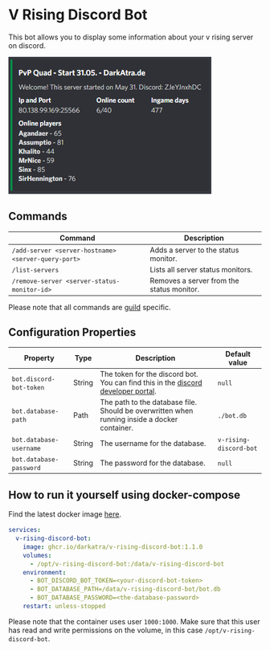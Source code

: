 # V Rising Discord Bot

This bot allows you to display some information about your v rising server on discord.

![Preview](./docs/preview.png)

## Commands

| Command                                             | Description                               |
|-----------------------------------------------------|-------------------------------------------|
| `/add-server <server-hostname> <server-query-port>` | Adds a server to the status monitor.      |
| `/list-servers`                                     | Lists all server status monitors.         |
| `/remove-server <server-status-monitor-id>`         | Removes a server from the status monitor. |

Please note that all commands are [guild](https://discord.com/developers/docs/resources/guild) specific.

## Configuration Properties

| Property                | Type   | Description                                                                                                                      | Default value          |
|-------------------------|--------|----------------------------------------------------------------------------------------------------------------------------------|------------------------|
| `bot.discord-bot-token` | String | The token for the discord bot. You can find this in the [discord developer portal](https://discord.com/developers/applications). | `null`                 |
| `bot.database-path`     | Path   | The path to the database file. Should be overwritten when running inside a docker container.                                     | `./bot.db`             |
| `bot.database-username` | String | The username for the database.                                                                                                   | `v-rising-discord-bot` |
| `bot.database-password` | String | The password for the database.                                                                                                   | `null`                 |

## How to run it yourself using docker-compose

Find the latest docker image [here](https://github.com/DarkAtra/v-rising-discord-bot/pkgs/container/v-rising-discord-bot).

```yaml
services:
  v-rising-discord-bot:
    image: ghcr.io/darkatra/v-rising-discord-bot:1.1.0
    volumes:
      - /opt/v-rising-discord-bot:/data/v-rising-discord-bot
    environment:
      - BOT_DISCORD_BOT_TOKEN=<your-discord-bot-token>
      - BOT_DATABASE_PATH=/data/v-rising-discord-bot/bot.db
      - BOT_DATABASE_PASSWORD=<the-database-password>
    restart: unless-stopped
```

Please note that the container uses user `1000:1000`. Make sure that this user has read and write permissions on the volume, in this
case `/opt/v-rising-discord-bot`.
